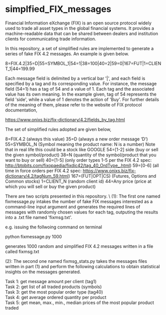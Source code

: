 # simplfied_FIX_messages
Financial Information eXchange (FIX) is an open source protocol widely used to trade all asset types in the global financial systems. It provides a machine-readable data that can be shared between dealers and institution clients for communicating trade information. 

In this repository, a set of simplified rules are implemented to generate a series of fake FIX 4.2 messages. An example is given below.

8=FIX.4.2|35=D|55=SYMBOL_1|54=1|38=100|40=2|59=0|167=FUT|1=CLIENT_1|44=199.99 

Each message field is delimited by a vertical bar '|', and each field is specified by a tag and its corresponding value. For instance, the message field (54=1) has a tag of 54 and a value of 1. Each tag and the associated value has its own meaning. In the example given, tag of 54 represents the field 'side', while a value of 1 denotes the action of 'Buy'. For further details of the meaning of them, please refer to the website of FIX protocol documentation,

https://www.onixs.biz/fix-dictionary/4.2/fields_by_tag.html

The set of simplified rules adopted are given below,

8=FIX.4.2 (always this value)
35=D (always a new order message ‘D’)
55=SYMBOL_N (Symbol meaning the product name: N is a number) Note that in real life this could be a stock like GOOGLE
54=[1-2] side (buy or sell the given symbol/product)
38=N (quantity of the symbol/product that you want to buy or sell)
40=[1-5] (only order types 1-5 per the FIX 4.2 spec: http://btobits.com/fixopaedia/fixdic42/tag_40_OrdType_.html)
59=[0-6] (all time in force orders per FIX 4.2 spec: https://www.onixs.biz/fix-dictionary/4.2/tagNum_59.html)
167=(FUT|OPT|CS) (Futures, Options and Common stocks)
1=CLIENT_N (random client id)
44=Any price (price at which you will sell or buy the given product)


There are two scripts presented in this repository. \\
(1): The first one named fixmessage.py intakes the number of fake FIX messages interested as a command-line input argument and generates the required lines of messages with randomly chosen values for each tag, outputing the results into a .txt file named 'fixmsg.txt'.

e.g. issuing the follwoing command on terminal

python fixmessage.py 1000

generates 1000 random and simplified FIX 4.2 messages written in a file called fixmsg.txt


(2): The second one named fixmsg_stats.py takes the messages files written in part (1) and perform the following calculations to obtain statistical insights on the messages generated. 

Task 1: get message amount per client (tag1)\
Task 2: get list of all traded products (symbols)\
Task 3: get the most popular order type (tag40)\
Task 4: get average ordered quantity per product\
Task 5: get mean, max., min., median prices of the most popular product traded






